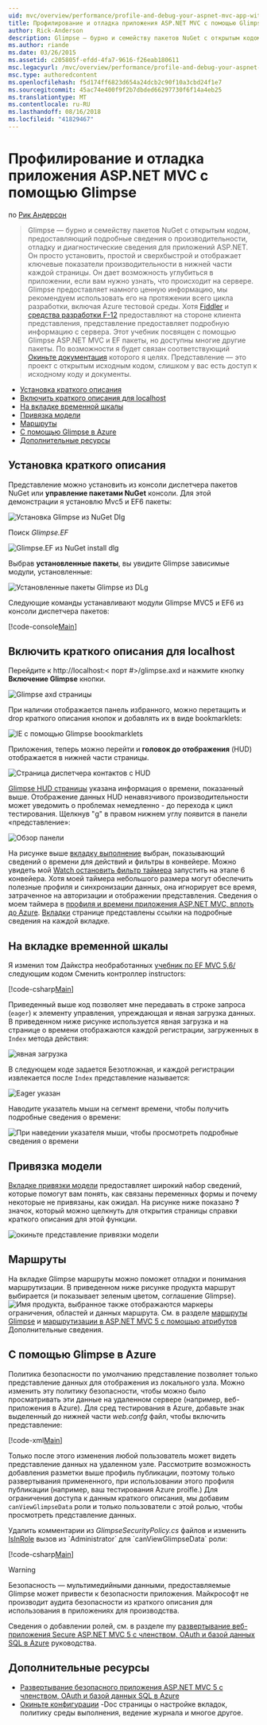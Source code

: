```yaml
---
uid: mvc/overview/performance/profile-and-debug-your-aspnet-mvc-app-with-glimpse
title: Профилирование и отладка приложения ASP.NET MVC с помощью Glimpse | Документация Майкрософт
author: Rick-Anderson
description: Glimpse — бурно и семейству пакетов NuGet с открытым кодом, предоставляющий подробные сведения о производительности, отладку и диагностических сведений для ASP.NET...
ms.author: riande
ms.date: 03/26/2015
ms.assetid: c205805f-efdd-4fa7-9616-f26eab180611
msc.legacyurl: /mvc/overview/performance/profile-and-debug-your-aspnet-mvc-app-with-glimpse
msc.type: authoredcontent
ms.openlocfilehash: f5d174ff6823d654a24dcb2c90f10a3cbd24f1e7
ms.sourcegitcommit: 45ac74e400f9f2b7dbded66297730f6f14a4eb25
ms.translationtype: MT
ms.contentlocale: ru-RU
ms.lasthandoff: 08/16/2018
ms.locfileid: "41829467"
---
```

<a name="profile-and-debug-your-aspnet-mvc-app-with-glimpse"></a>Профилирование и отладка приложения ASP.NET MVC с помощью Glimpse
====================
по [Рик Андерсон](https://github.com/Rick-Anderson)

> Glimpse — бурно и семейству пакетов NuGet с открытым кодом, предоставляющий подробные сведения о производительности, отладку и диагностические сведения для приложений ASP.NET. Он просто установить, простой и сверхбыстрой и отображает ключевые показатели производительности в нижней части каждой страницы. Он дает возможность углубиться в приложении, если вам нужно узнать, что происходит на сервере. Glimpse предоставляет намного ценную информацию, мы рекомендуем использовать его на протяжении всего цикла разработки, включая Azure тестовой среды. Хотя [Fiddler](http://www.telerik.com/fiddler) и [средства разработки F-12](https://msdn.microsoft.com/library/ie/gg589512(v=vs.85).aspx) предоставляют на стороне клиента представления, представление предоставляет подробную информацию с сервера. Этот учебник посвящен с помощью Glimpse ASP.NET MVC и EF пакеты, но доступны многие другие пакеты. По возможности я будет связан соответствующий [Окиньте документация](http://getglimpse.com/Docs/) которого я целях. Представление — это проект с открытым исходным кодом, слишком у вас есть доступ к исходному коду и документы.


- [Установка краткого описания](#ig)
- [Включить краткого описания для localhost](#eg)
- [На вкладке временной шкалы](#Time)
- [Привязка модели](#mb)
- [Маршруты](#route)
- [С помощью Glimpse в Azure](#da)
- [Дополнительные ресурсы](#addRes)

<a id="ig"></a>
## <a name="installing-glimpse"></a>Установка краткого описания

Представление можно установить из консоли диспетчера пакетов NuGet или **управление пакетами NuGet** консоли. Для этой демонстрации я установлю Mvc5 и EF6 пакеты:

![Установка Glimpse из NuGet Dlg](profile-and-debug-your-aspnet-mvc-app-with-glimpse/_static/image1.png)

Поиск *Glimpse.EF*

![Glimpse.EF из NuGet install dlg](profile-and-debug-your-aspnet-mvc-app-with-glimpse/_static/image2.png)

Выбрав **установленные пакеты**, вы увидите Glimpse зависимые модули, установленные:

![Установленные пакеты Glimpse из DLg](profile-and-debug-your-aspnet-mvc-app-with-glimpse/_static/image3.png)

Следующие команды устанавливают модули Glimpse MVC5 и EF6 из консоли диспетчера пакетов:

[!code-console[Main](profile-and-debug-your-aspnet-mvc-app-with-glimpse/samples/sample1.cmd)]

<a id="eg"></a>
## <a name="enable-glimpse-for-localhost"></a>Включить краткого описания для localhost

Перейдите к http://localhost:&lt; порт #&gt;/glimpse.axd и нажмите кнопку <strong>Включение Glimpse</strong> кнопки.

![Glimpse axd страницы](profile-and-debug-your-aspnet-mvc-app-with-glimpse/_static/image4.png)

При наличии отображается панель избранного, можно перетащить и drop краткого описания кнопок и добавлять их в виде bookmarklets:

![IE с помощью Glimpse boookmarklets](profile-and-debug-your-aspnet-mvc-app-with-glimpse/_static/image5.png)

Приложения, теперь можно перейти и **головок до отображения** (HUD) отображается в нижней части страницы.

![Страница диспетчера контактов с HUD](profile-and-debug-your-aspnet-mvc-app-with-glimpse/_static/image6.png)

[Glimpse HUD страницы](http://getglimpse.com/Docs/Heads-up-Display) указана информация о времени, показанный выше. Отображение данных HUD ненавязчивого производительности может уведомить о проблемах немедленно - до перехода к цикл тестирования. Щелкнув &quot;g&quot; в правом нижнем углу появится в панели «представление»:

![Обзор панели](profile-and-debug-your-aspnet-mvc-app-with-glimpse/_static/image7.png)

На рисунке выше [вкладку выполнение](http://getglimpse.com/Docs/Execution-Tab) выбран, показывающий сведений о времени для действий и фильтры в конвейере. Можно увидеть мой [Watch остановить фильтр таймера](http://www.nuget.org/packages/StopWatch/) запустить на этапе 6 конвейера. Хотя моей таймера небольшого размера могут обеспечить полезные профиля и синхронизации данных, она игнорирует все время, затраченное на авторизации и отображении представления. Сведения о моем таймера в [профиля и времени приложения ASP.NET MVC, вплоть до Azure](https://blogs.msdn.com/b/webdev/archive/2014/07/29/profile-and-time-your-asp-net-mvc-app-all-the-way-to-azure.aspx). [Вкладки](http://getglimpse.com/Docs/Tabs) странице представлены ссылки на подробные сведения на каждой вкладке.

<a id="Time"></a>
## <a name="the-timeline-tab"></a>На вкладке временной шкалы

Я изменил том Дайкстра необработанных [учебник по EF MVC 5,6/](../getting-started/getting-started-with-ef-using-mvc/creating-an-entity-framework-data-model-for-an-asp-net-mvc-application.md) следующим кодом Сменить контроллер instructors:

[!code-csharp[Main](profile-and-debug-your-aspnet-mvc-app-with-glimpse/samples/sample2.cs?highlight=1,20-31)]

Приведенный выше код позволяет мне передавать в строке запроса (`eager`) к элементу управления, упреждающая и явная загрузка данных. В приведенном ниже рисунке используется явная загрузка и на странице о времени отображаются каждой регистрации, загруженных в `Index` метода действия:

![явная загрузка](profile-and-debug-your-aspnet-mvc-app-with-glimpse/_static/image8.png)

В следующем коде задается Безотложная, и каждой регистрации извлекается после `Index` представление называется:

![Eager указан](profile-and-debug-your-aspnet-mvc-app-with-glimpse/_static/image9.png)

Наводите указатель мыши на сегмент времени, чтобы получить подробные сведения о времени:

![При наведении указателя мыши, чтобы просмотреть подробные сведения о времени](profile-and-debug-your-aspnet-mvc-app-with-glimpse/_static/image10.png)

<a id="mb"></a>
## <a name="model-binding"></a>Привязка модели

[Вкладке привязки модели](http://getglimpse.com/Docs/Model-Binding-Tab) предоставляет широкий набор сведений, которые помогут вам понять, как связаны переменных формы и почему некоторые не привязаны, как ожидал. На рисунке ниже показано **?** значок, который можно щелкнуть для открытия страницы справки краткого описания для этой функции.

![окиньте представление привязки модели](profile-and-debug-your-aspnet-mvc-app-with-glimpse/_static/image11.png)

<a id="route"></a>
## <a name="routes"></a>Маршруты

 На вкладке Glimpse маршруты можно поможет отладки и понимания маршрутизации. В приведенном ниже рисунке продукта маршрут выбирается (и показывает зеленым цветом, соглашение Glimpse). ![Имя продукта, выбранное](profile-and-debug-your-aspnet-mvc-app-with-glimpse/_static/image12.png) также отображаются маркеры ограничения, областей и данных маршрута. См. в разделе [маршруты Glimpse](http://getglimpse.com/Docs/Routes-Tab) и [маршрутизации в ASP.NET MVC 5 с помощью атрибутов](https://blogs.msdn.com/b/webdev/archive/2013/10/17/attribute-routing-in-asp-net-mvc-5.aspx) Дополнительные сведения. 

<a id="da"></a>
## <a name="using-glimpse-on-azure"></a>С помощью Glimpse в Azure

Политика безопасности по умолчанию представление позволяет только представление данных для отображения из локального узла. Можно изменить эту политику безопасности, чтобы можно было просматривать эти данные на удаленном сервере (например, веб-приложения в Azure). Для сред тестирования в Azure, добавьте знак выделенный до нижней части *web.confg* файл, чтобы включить представление:

[!code-xml[Main](profile-and-debug-your-aspnet-mvc-app-with-glimpse/samples/sample3.xml?highlight=2-6)]

Только после этого изменения любой пользователь может видеть представление данных на удаленном узле. Рассмотрите возможность добавления разметки выше профиль публикации, поэтому только развертывания примененного, при использовании этого профиля публикации (например, ваш тестирования Azure proifle.) Для ограничения доступа к данным краткого описания, мы добавим `canViewGlimpseData` роли и только пользователи с этой ролью, чтобы просмотреть представление данных.

Удалить комментарии из *GlimpseSecurityPolicy.cs* файлов и изменить [IsInRole](https://msdn.microsoft.com/library/system.security.principal.iprincipal.isinrole(v=vs.110).aspx) вызов из `Administrator` для `canViewGlimpseData` роли:

[!code-csharp[Main](profile-and-debug-your-aspnet-mvc-app-with-glimpse/samples/sample4.cs?highlight=6)]

> [!WARNING]
> Безопасность — мультимедийными данными, предоставляемые Glimpse может привести к безопасности приложения. Майкрософт не производит аудита безопасности из краткого описания для использования в приложениях для производства.


Сведения о добавлении ролей, см. в разделе my [развертывание веб-приложения Secure ASP.NET MVC 5 с членством, OAuth и базой данных SQL в Azure](https://azure.microsoft.com/documentation/articles/web-sites-dotnet-deploy-aspnet-mvc-app-membership-oauth-sql-database/) руководства.

<a id="addRes"></a>
## <a name="additional-resources"></a>Дополнительные ресурсы

- [Развертывание безопасного приложения ASP.NET MVC 5 с членством, OAuth и базой данных SQL в Azure](https://azure.microsoft.com/documentation/articles/web-sites-dotnet-deploy-aspnet-mvc-app-membership-oauth-sql-database/)
- [Окиньте конфигурации](http://getglimpse.com/Docs/Configuration) -Doc страницы о настройке вкладок, политику среды выполнения, ведение журнала и многое другое.
